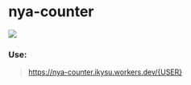 # nya-counter

<img src="https://nya-counter.ikysu.workers.dev/ikysu" />

### Use:
> https://nya-counter.ikysu.workers.dev/{USER}
